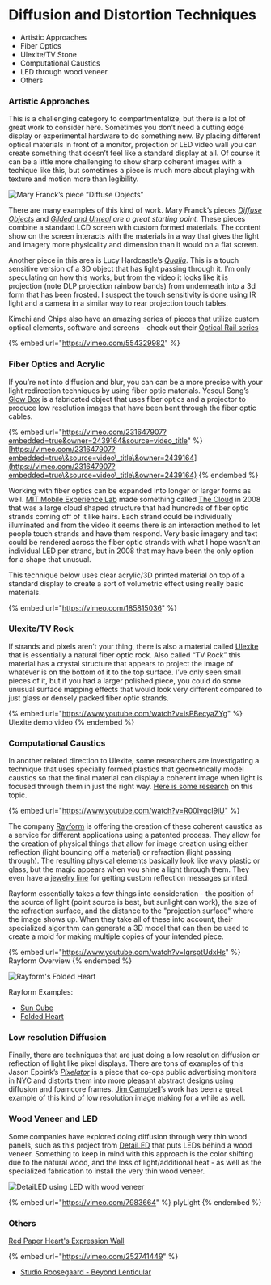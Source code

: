 # Diffusion and Distortion Techniques

* Artistic Approaches
* Fiber Optics
* Ulexite/TV Stone
* Computational Caustics
* LED through wood veneer
* Others

### Artistic Approaches <a href="#id-1b74" id="id-1b74"></a>

This is a challenging category to compartmentalize, but there is a lot of great work to consider here. Sometimes you don’t need a cutting edge display or experimental hardware to do something new. By placing different optical materials in front of a monitor, projection or LED video wall you can create something that doesn’t feel like a standard display at all. Of course it can be a little more challenging to show sharp coherent images with a techique like this, but sometimes a piece is much more about playing with texture and motion more than legibility.

![Mary Franck’s piece “Diffuse Objects”](https://miro.medium.com/max/670/1\*46LOyuIpsu6VBLfEZfVBfw.gif)

There are many examples of this kind of work. Mary Franck’s pieces [_Diffuse Objects_](http://www.maryfranck.net/portfolio/diffuse-objects/) and [_Gilded and Unreal_](http://www.maryfranck.net/portfolio/gilded-and-unreal/) _are a great starting point._ These pieces combine a standard LCD screen with custom formed materials. The content show on the screen interacts with the materials in a way that gives the light and imagery more physicality and dimension than it would on a flat screen.

Another piece in this area is Lucy Hardcastle’s [_Qualia_](https://www.lucyhardcastle.com/qualia/). This is a touch sensitive version of a 3D object that has light passing through it. I’m only speculating on how this works, but from the video it looks like it is projection (note DLP projection rainbow bands) from underneath into a 3d form that has been frosted. I suspect the touch sensitivity is done using IR light and a camera in a similar way to rear projection touch tables.

Kimchi and Chips also have an amazing series of pieces that utilize custom optical elements, software and screens - check out their [Optical Rail series](https://www.kimchiandchips.com/works/opticalrail/)

{% embed url="https://vimeo.com/554329982" %}

### Fiber Optics and Acrylic

If you’re not into diffusion and blur, you can can be a more precise with your light redirection techniques by using fiber optic materials. Yeseul Song’s [Glow Box](https://yeseul.com/Glow-Box) is a fabricated object that uses fiber optics and a projector to produce low resolution images that have been bent through the fiber optic cables.

{% embed url="https://vimeo.com/231647907?embedded=true&owner=2439164&source=video_title" %}
[https://vimeo.com/231647907?embedded=true\&source=video\_title\&owner=2439164](https://vimeo.com/231647907?embedded=true\&source=video\_title\&owner=2439164)
{% endembed %}

Working with fiber optics can be expanded into longer or larger forms as well. [MIT Mobile Experience Lab](http://mobile.mit.edu/projects/fiber-cloud/) made something called [The Cloud](https://vimeo.com/1199539) in 2008 that was a large cloud shaped structure that had hundreds of fiber optic strands coming off of it like hairs. Each strand could be individually illuminated and from the video it seems there is an interaction method to let people touch strands and have them respond. Very basic imagery and text could be rendered across the fiber optic strands with what I hope wasn’t an individual LED per strand, but in 2008 that may have been the only option for a shape that unusual.

This technique below uses clear acrylic/3D printed material on top of a standard display to create a sort of volumetric effect using really basic materials.

{% embed url="https://vimeo.com/185815036" %}

### Ulexite/TV Rock

If strands and pixels aren’t your thing, there is also a material called [Ulexite](https://en.wikipedia.org/wiki/Ulexite) that is essentially a natural fiber optic rock. Also called “TV Rock” this material has a crystal structure that appears to project the image of whatever is on the bottom of it to the top surface. I’ve only seen small pieces of it, but if you had a larger polished piece, you could do some unusual surface mapping effects that would look very different compared to just glass or densely packed fiber optic strands.

{% embed url="https://www.youtube.com/watch?v=isPBecyaZYg" %}
Ulexite demo video
{% endembed %}

### Computational Caustics

In another related direction to Ulexite, some researchers are investigating a technique that uses specially formed plastics that geometrically model caustics so that the final material can display a coherent image when light is focused through them in just the right way. [Here is some research](https://lgg.epfl.ch/caustics.php) on this topic.

{% embed url="https://www.youtube.com/watch?v=R00IvqcI9jU" %}

The company [Rayform](http://rayform.ch) is offering the creation of these coherent caustics as a service for different applications using a patented process. They allow for the creation of physical things that allow for image creation using either reflection (light bouncing off a material) or refraction (light passing through). The resulting physical elements basically look like wavy plastic or glass, but the magic appears when you shine a light through them. They even have a [jewelry line](https://therayy.com) for getting custom reflection messages printed.

Rayform essentially takes a few things into consideration - the position of the source of light (point source is best, but sunlight can work), the size of the refraction surface, and the distance to the "projection surface" where the image shows up. When they take all of these into account, their specialized algorithm can generate a 3D model that can then be used to create a mold for making multiple copies of your intended piece. &#x20;

{% embed url="https://www.youtube.com/watch?v=IqrsptUdxHs" %}
Rayform Overview
{% endembed %}



![Rayform's Folded Heart](../.gitbook/assets/DSC\_3490.jpg)

Rayform Examples:

* [Sun Cube](http://rayform.ch/sun-cube)
* [Folded Heart](http://rayform.ch/folded-heart)

### Low resolution Diffusion

Finally, there are techniques that are just doing a low resolution diffusion or reflection of light like pixel displays. There are tons of examples of this Jason Eppink’s [_Pixelator_](https://jasoneppink.com/pixelator/) is a piece that co-ops public advertising monitors in NYC and distorts them into more pleasant abstract designs using diffusion and foamcore frames. [Jim Campbell](http://www.jimcampbell.tv/portfolio/low\_resolution\_works/home\_movies\_david/)’s work has been a great example of this kind of low resolution image making for a while as well.

### Wood Veneer and LED

Some companies have explored doing diffusion through very thin wood panels, such as this project from [DetaiLED](https://www.detailedsolutions.com/innovation-gallery) that puts LEDs behind a wood veneer. Something to keep in mind with this approach is the color shifting due to the natural wood, and the loss of light/additional heat - as well as the specialized fabrication to install the very thin wood veneer.

![DetaiLED using LED with wood veneer](../.gitbook/assets/b36f94\_4ae55f57964247279a5340510c5e1349\~mv2.webp)

{% embed url="https://vimeo.com/7983664" %}
plyLight
{% endembed %}

### Others

[Red Paper Heart's Expression Wall](https://redpaperheart.com/work/expressionwall)

{% embed url="https://vimeo.com/252741449" %}

* [Studio Roosegaard - Beyond Lenticular](https://www.studioroosegaarde.net/project/beyond)
